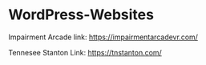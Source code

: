# WordPress-Websites

Impairment Arcade link: https://impairmentarcadevr.com/

Tennesee Stanton Link: https://tnstanton.com/
